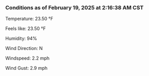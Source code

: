 ### Conditions as of February 19, 2025 at 2:16:38 AM CST 

Temperature: 23.50 &deg;F

Feels like: 23.50 &deg;F

Humidity: 94%

Wind Direction: N

Windspeed: 2.2 mph

Wind Gust: 2.9 mph

